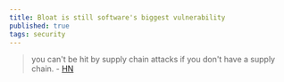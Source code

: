 ```yaml
---
title: Bloat is still software's biggest vulnerability
published: true
tags: security
---
```

> you can't be hit by supply chain attacks if you don't have a supply chain. - [HN](https://news.ycombinator.com/item?id=43910745)
